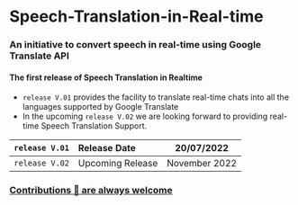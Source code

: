 # Speech-Translation-in-Real-time
### An initiative to convert speech in real-time using Google Translate API

#### The first release of Speech Translation in Realtime
- ```release V.01``` provides the facility to translate real-time chats into all the languages supported by Google Translate
- In the upcoming ```release V.02``` we are looking forward to providing real-time Speech Translation Support.



| ```release V.01``` |     Release Date       | 20/07/2022 |
| :---------------- | :--------- | :---: |
| ```release V.02```| Upcoming Release   | November 2022 |


<!-- ## Tasks: 
- [ ] Stable GIF for sample preview  -->

### [Contributions 🤝 are always welcome](https://github.com/rudrakshkarpe/Speech-Translation-in-Real-time/issues) 

<!-- | <img src="https://s3.us-west-2.amazonaws.com/secure.notion-static.com/d00ac35e-d2b7-4c98-84ac-6da7e61c9e8c/release_test.gif?X-Amz-Algorithm=AWS4-HMAC-SHA256&X-Amz-Content-Sha256=UNSIGNED-PAYLOAD&X-Amz-Credential=AKIAT73L2G45EIPT3X45%2F20220713%2Fus-west-2%2Fs3%2Faws4_request&X-Amz-Date=20220713T062500Z&X-Amz-Expires=86400&X-Amz-Signature=908b6a6e9edf4c4b0b9044b2aa1eaec64b6ae85c3cf2bce6ae219713df40aa0e&X-Amz-SignedHeaders=host&response-content-disposition=filename%20%3D%22release_test.gif%22&x-id=GetObject" width="350"> | **8/07/2022** | -->
